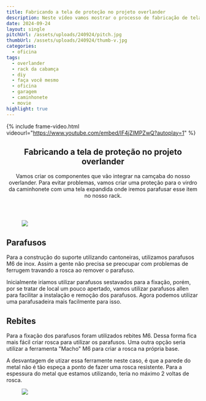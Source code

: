 ```yaml
---
title: Fabricando a tela de proteção no projeto overlander
description: Neste vídeo vamos mostrar o processo de fabricação de tela para o rack de caçamba do projeto overlander
date: 2024-09-24
layout: single
pitchUrl: /assets/uploads/240924/pitch.jpg
thumbUrl: /assets/uploads/240924/thumb-v.jpg
categories:
  - oficina
tags: 
  - overlander
  - rack da cabamça
  - diy
  - faça você mesmo
  - oficina
  - garagem
  - caminhonete
  - movie
highlight: true
---
```


{% include frame-video.html videourl="https://www.youtube.com/embed/lF4jZIMPZwQ?autoplay=1" %}
<div>
  <section>
    <header class="heading max-width">
      <h1 class="margin-bottom-16">Fabricando a tela de proteção no projeto overlander</h1>
      <p>
        Vamos criar os componentes que vão integrar na camçaba do nosso overlander. Para evitar problemas, vamos criar uma proteção para o virdro da caminhonete com uma tela expandida onde iremos parafusar esse item no nosso rack.
      </p>
    </header>
    <article class="photo-topics max-width margin-bottom-32">
      <figure class="photo">
        <img src="{{ '/assets/uploads/240924/parafusos-m6.jpg' | absolute_url}}" />
      </figure>
      <div class="photo-legend">
        <h2 class="margin-bottom-16 heading-underscore">Parafusos</h2>
        <p>
          Para a construção do suporte utilizando cantoneiras, utilizamos parafusos M6 de inox.
          Assim a gente não precisa se preocupar com problemas de ferrugem travando a rosca ao remover o parafuso.
        </p>
        <p>
          Inicialmente iríamos utilizar parafusos sestavados para a fixação, porém, por se tratar de local um pouco apertado, vamos utilizar parafusos allen para facilitar a instalação e remoção dos parafusos. Agora podemos utilizar uma parafusadeira mais facilmente para isso.
        </p>
      </div>
    </article>
    <article class="photo-topics max-width margin-bottom-120">
      <div class="photo-legend">
        <h2 class="margin-bottom-16 heading-underscore">Rebites</h2>
        <p>
          Para a fixação dos parafusos foram utilizados rebites M6. Dessa forma fica mais fácil criar rosca para utilizar os parafusos. Uma outra opção seria utilizar a ferramenta "Macho" M6 para criar a rosca na própria base.
        </p>
        <p>
          A desvantagem de utizar essa ferramente neste caso, é que a parede do metal não é tão espeça a ponto de fazer uma rosca resistente. Para a espessura do metal que estamos utilizando, teria no máximo 2 voltas de rosca.
        </p>
      </div>
      <figure class="photo">
        <img src="{{ '/assets/uploads/240924/rebites-m6.jpg' | absolute_url}}" />
      </figure>
    </article>
  </section>
</div>

